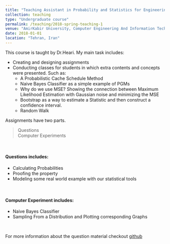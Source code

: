 ```yaml
---
title: "Teaching Assistant in Probability and Statistics for Engineering"
collection: teaching
type: "Undergraduate course"
permalink: /teaching/2018-spring-teaching-1
venue: "AmirKabir University, Computer Engineering And Information Technology Department"
date: 2018-01-01
location: "Tehran, Iran"
---
```


This course is taught by Dr.Heari. My main task includes: <br>
* Creating and designing assignments 
* Conducting classes for students in which extra contents and concepts were presented. Such as:
    * A Probabilistic Cache Schedule Method
    * Naive Bayes Classifier as a simple example of PGMs
    * Why do we use MSE? Showing the connection between Maximum Likelihood Estimation with Gaussian noise and minimizing the MSE
    * Bootstrap as a way to estimate a Statistic and then construct a confidence interval.
    * Random Walk


Assignments have two parts. 
> Questions<br>
> Computer Experiments<br>
<br>

#### Questions includes:
* Calculating Probabilities
* Proofing the property
* Modeling some real world example with our statistical tools 
<br> 

#### Computer Experiment  includes: 
* Naive Bayes Classifier
* Sampling From a Distribution and Plotting corresponding Graphs
<br>

For more information about the question material checkout [github](https://github.com/AliMorty/2018-spring-statistics-TA)
